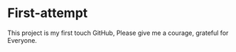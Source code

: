 # First-attempt
This project is my first touch GitHub, Please give me a courage, grateful for Everyone.
